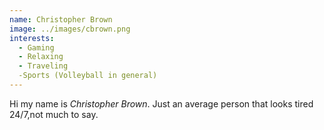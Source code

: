 ```yaml
---
name: Christopher Brown
image: ../images/cbrown.png
interests: 
  - Gaming
  - Relaxing
  - Traveling
  -Sports (Volleyball in general)
---
```




Hi my name is *Christopher Brown*. Just an average person that looks tired 24/7,not much to say.